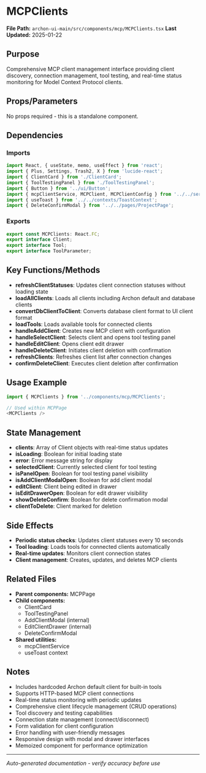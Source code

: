 # MCPClients

**File Path:** `archon-ui-main/src/components/mcp/MCPClients.tsx`
**Last Updated:** 2025-01-22

## Purpose
Comprehensive MCP client management interface providing client discovery, connection management, tool testing, and real-time status monitoring for Model Context Protocol clients.

## Props/Parameters
No props required - this is a standalone component.

## Dependencies

### Imports
```javascript
import React, { useState, memo, useEffect } from 'react';
import { Plus, Settings, Trash2, X } from 'lucide-react';
import { ClientCard } from './ClientCard';
import { ToolTestingPanel } from './ToolTestingPanel';
import { Button } from '../ui/Button';
import { mcpClientService, MCPClient, MCPClientConfig } from '../../services/mcpClientService';
import { useToast } from '../../contexts/ToastContext';
import { DeleteConfirmModal } from '../../pages/ProjectPage';
```

### Exports
```javascript
export const MCPClients: React.FC;
export interface Client;
export interface Tool;
export interface ToolParameter;
```

## Key Functions/Methods
- **refreshClientStatuses**: Updates client connection statuses without loading state
- **loadAllClients**: Loads all clients including Archon default and database clients
- **convertDbClientToClient**: Converts database client format to UI client format
- **loadTools**: Loads available tools for connected clients
- **handleAddClient**: Creates new MCP client with configuration
- **handleSelectClient**: Selects client and opens tool testing panel
- **handleEditClient**: Opens client edit drawer
- **handleDeleteClient**: Initiates client deletion with confirmation
- **refreshClients**: Refreshes client list after connection changes
- **confirmDeleteClient**: Executes client deletion after confirmation

## Usage Example
```javascript
import { MCPClients } from '../components/mcp/MCPClients';

// Used within MCPPage
<MCPClients />
```

## State Management
- **clients**: Array of Client objects with real-time status updates
- **isLoading**: Boolean for initial loading state
- **error**: Error message string for display
- **selectedClient**: Currently selected client for tool testing
- **isPanelOpen**: Boolean for tool testing panel visibility
- **isAddClientModalOpen**: Boolean for add client modal
- **editClient**: Client being edited in drawer
- **isEditDrawerOpen**: Boolean for edit drawer visibility
- **showDeleteConfirm**: Boolean for delete confirmation modal
- **clientToDelete**: Client marked for deletion

## Side Effects
- **Periodic status checks**: Updates client statuses every 10 seconds
- **Tool loading**: Loads tools for connected clients automatically
- **Real-time updates**: Monitors client connection states
- **Client management**: Creates, updates, and deletes MCP clients

## Related Files
- **Parent components:** MCPPage
- **Child components:** 
  - ClientCard
  - ToolTestingPanel
  - AddClientModal (internal)
  - EditClientDrawer (internal)
  - DeleteConfirmModal
- **Shared utilities:** 
  - mcpClientService
  - useToast context

## Notes
- Includes hardcoded Archon default client for built-in tools
- Supports HTTP-based MCP client connections
- Real-time status monitoring with periodic updates
- Comprehensive client lifecycle management (CRUD operations)
- Tool discovery and testing capabilities
- Connection state management (connect/disconnect)
- Form validation for client configuration
- Error handling with user-friendly messages
- Responsive design with modal and drawer interfaces
- Memoized component for performance optimization

---
*Auto-generated documentation - verify accuracy before use*
